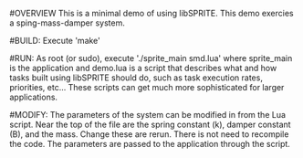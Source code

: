 #OVERVIEW
This is a minimal demo of using libSPRITE. This demo exercies a
sping-mass-damper system.

#BUILD:
Execute 'make'

#RUN:
As root (or sudo), execute './sprite_main smd.lua' where sprite_main is the
application and demo.lua is a script that describes what and how tasks built
using libSPRITE should do, such as task execution rates, priorities, etc...
These scripts can get much more sophisticated for larger applications.

#MODIFY:
The parameters of the system can be modified in from the Lua script. Near the
top of the file are the spring constant (k), damper constant (B), and the mass.
Change these are rerun. There is not need to recompile the code. The parameters
are passed to the application through the script.
